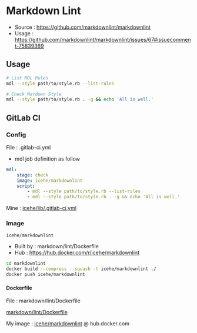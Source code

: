 # Markdown Lint

- Source : https://github.com/markdownlint/markdownlint
- Usage : https://github.com/markdownlint/markdownlint/issues/67#issuecomment-75839369

## Usage

```bash
# List MDL Rules
mdl --style path/to/style.rb --list-rules

# Check Mardown Style
mdl --style path/to/style.rb . -g && echo 'All is well.'
```

## GitLab CI

### Config

File : .gitlab-ci.yml

- mdl job definition as follow

```yaml
mdl:
    stage: check
    image: icehe/markdownlint
    script:
        - mdl --style path/to/style.rb --list-rules
        - mdl --style path/to/style.rb . -g && echo 'All is well.'
```

Mine : [icehe/lib/.gitlab-ci.yml](https://github.com/IceHe/lib/blob/master/.gitlab-ci.yml)

### Image

`icehe/markdownlint`

- Built by : markdown/lint/Dockerfile
- Hub : https://hub.docker.com/r/icehe/markdownlint

```bash
cd markdownlint
docker build --compress --squash -t icehe/markdownlint ./
docker push icehe/markdownlint
```

#### Dockerfile

File : markdown/lint/Dockerfile

[markdown/lint/Dockerfile](../../markdown/lint/Dockerfile ':include :type=code docker')

My image : [icehe/markdownlint](https://hub.docker.com/r/icehe/markdownlint) @ hub.docker.com
